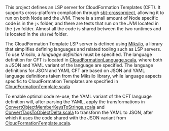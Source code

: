 This project defines an LSP server for CloudFormation Templates (CFT). It supports cross-platform compilation through [sbt-crossproject](https://github.com/portable-scala/sbt-crossproject), allowing it to run on both Node and the JVM. There is a small amount of Node specific code is in the `js` folder, and there are tests that run on the JVM located in the `jvm` folder. Almost all the code is shared between the two runtimes and is located in the `shared` folder.

The CloudFormation Template LSP server is defined using [Miksilo](https://github.com/keyboardDrummer/Miksilo), a library that simplifies defining languages and related tooling such as LSP servers. To use Miksilo, a _language definition_ must be specified. The language definition for CFT is located in [CloudFormationLanguage.scala](shared/src/main/scala/cloudformation/CloudFormationLanguage.scala), where both a JSON and YAML variant of the language are specified. The language definitions for JSON and YAML CFT are based on JSON and YAML language definitions taken from the Miksilo library, while language aspects specific to CloudFormation Templates are specified in [CloudFormationTemplate.scala](shared/src/main/scala/cloudformation/CloudFormationTemplate.scala)

To enable optimal code re-use, the YAML variant of the CFT language definition will, after parsing the YAML, apply the transformations in [ConvertObjectMemberKeysToStrings.scala](shared/src/main/scala/cloudformation/ConvertObjectMemberKeysToStrings.scala) and [ConvertTagsToObjectDelta.scala](shared/src/main/scala/cloudformation/ConvertTagsToObjectDelta.scala) to transform the YAML to JSON, after which it uses the code shared with the JSON variant from [CloudFormationTemplate.scala](shared/src/main/scala/cloudformation/CloudFormationTemplate.scala).
